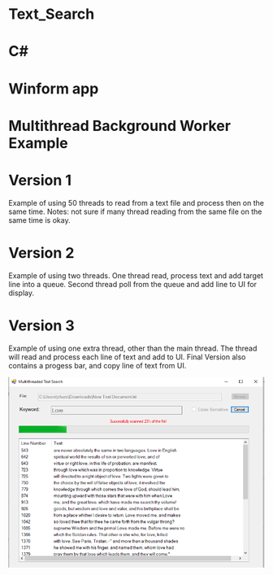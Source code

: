 # Text_Search
# C#
# Winform app

# Multithread Background Worker Example

# Version 1
Example of using 50 threads to read from a text file and process then on the same time.
Notes: not sure if many thread reading from the same file on the same time is okay.

# Version 2
Example of using two threads. One thread read, process text and add target line into a queue. Second thread poll from the queue and add line to UI for display.

# Version 3
Example of using one extra thread, other than the main thread. The thread will read and process each line of text and add to UI. Final Version also contains a progess bar, and copy line of text from UI.

![](./example.PNG)
